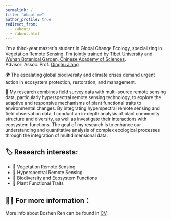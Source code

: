 ```yaml
---
permalink: /
title: "About me"
author_profile: true
redirect_from: 
  - /about/
  - /about.html
---
```



I'm a third-year master's student in Global Change Ecology, specializing in Vegetation Remote Sensing. I'm jointly trained by [Tibet University](https://www.utibet.edu.cn/) and [Wuhan Botanical Garden, Chinese Academy of Sciences](https://www.wbgcas.cn/).<br>
Advisor: Assoc. Prof. [Qinghu Jiang](https://people.ucas.ac.cn/~0070769)



🌍 The escalating global biodiversity and climate crises demand urgent action in ecosystem protection, restoration, and management.

🔬 My research combines field survey data with multi-source remote sensing data, particularly hyperspectral remote sensing technology, to explore the adaptive and responsive mechanisms of plant functional traits to environmental changes. By integrating hyperspectral remote sensing and field observation data, I conduct an in-depth analysis of plant community structure and diversity, as well as investigate their interactions with ecosystem functions. The goal of my research is to enhance our understanding and quantitative analysis of complex ecological processes through the integration of multidimensional data.


## 🏷️ Research interests:
* 🌿 Vegetation Remote Sensing
* 📡 Hyperspectral Remote Sensing
* 🦋 Biodiversity and Ecosystem Functions
* 🍃 Plant Functional Traits



## 👨‍💼 For more information：
  More info about Boshen Ren can be found in [CV](http://boshenren.github.io/files/Boshen_Ren_CV.pdf).
